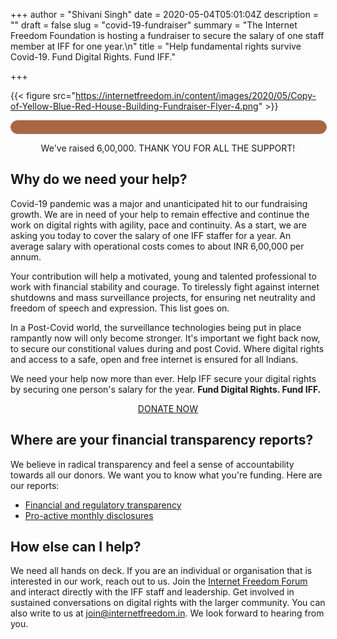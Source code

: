 +++
author = "Shivani Singh"
date = 2020-05-04T05:01:04Z
description = ""
draft = false
slug = "covid-19-fundraiser"
summary = "The Internet Freedom  Foundation is hosting a  fundraiser to secure the salary of one staff member at  IFF for one year.\n"
title = "Help fundamental rights survive Covid-19. Fund Digital Rights. Fund IFF."

+++


{{< figure src="https://internetfreedom.in/content/images/2020/05/Copy-of-Yellow-Blue-Red-House-Building-Fundraiser-Flyer-4.png" >}}

<style>
    
#progress {
    border-radius: 13px;
    border: 1px solid #a64;
    height: 20px;
    width: 100%;
}

#progress::after {
    content: '';
    display: block;
    background: #a64;
    width: calc((600000 / 600000) * 100%);
    height: 100%;
    border-radius: 9px;
}
</style>

<div id="progress">
</div>

<p style="text-align:center;">We've raised 6,00,000. THANK YOU FOR ALL THE SUPPORT!</p>

## Why do we need your help? 
Covid-19 pandemic was a major and unanticipated hit to our fundraising growth. We are in need of your help to remain effective and continue the work on digital rights with agility, pace and continuity. As a start, we are asking you today to cover the salary of one IFF staffer for a year. An average salary with operational costs comes to about INR 6,00,000 per annum. 

Your contribution will help a motivated, young and talented professional to work with financial stability and courage. To tirelessly fight against internet shutdowns and mass surveillance projects, for ensuring net neutrality and freedom of speech and expression. This list goes on. 

In a Post-Covid world, the surveillance technologies being put in place rampantly now will only become stronger. It's important we fight back now, to secure our constitional values during and post Covid. Where digital rights and access to a safe, open and free internet is ensured for all Indians.


We need your help now more than ever. Help IFF secure your digital rights by securing one person's salary for the year. **Fund Digital Rights. Fund IFF.**

<p style="text-align:center;"><a href="https://internetfreedom.in/donate" class="button">DONATE NOW</a></p>

## Where are your financial transparency reports? 
We believe in radical transparency and feel a sense of accountability towards all our donors. We want you to know what you're funding. Here are our reports:
* [Financial and regulatory transparency](https://internetfreedom.in/transparency-and-finances)
* [Pro-active monthly disclosures](http://twitter.com/internetfreedom/status/1224688870396059654)

## How else can I help? 

We need all hands on deck. If you are an individual or organisation that is interested in our work, reach out to us. Join the [Internet Freedom Forum](http://forum.internetfreedom.in/) and interact directly with the IFF staff and leadership. Get involved in sustained conversations on digital rights with the larger community. You can also write to us at join@internetfreedom.in. We look forward to hearing from you.

